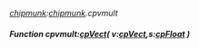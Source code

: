 _[chipmunk](../../modules/chipmunk/chipmunk-module.md):[chipmunk](../../modules/chipmunk/chipmunk-module.md).cpvmult_
##### Function cpvmult:[cpVect](../../modules/chipmunk/chipmunk-cpvect.md)( v:[cpVect](../../modules/chipmunk/chipmunk-cpvect.md),s:[cpFloat](../../modules/chipmunk/chipmunk-cpfloat.md) )
